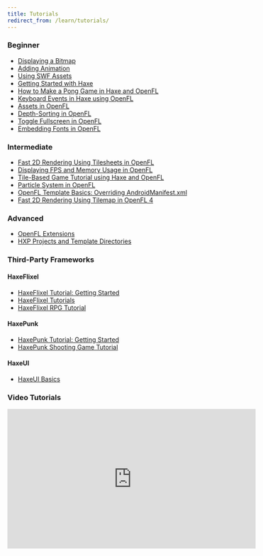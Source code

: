 ```yaml
---
title: Tutorials
redirect_from: /learn/tutorials/
---
```


<style>.glyphicon-new-window { color: #DDD; }</style>

### Beginner

 * [Displaying a Bitmap](/learn/haxelib/tutorials/displaying-a-bitmap/)
 * [Adding Animation](/learn/haxelib/tutorials/adding-animation/)
 * [Using SWF Assets](/learn/haxelib/tutorials/using-swf-assets/)
 * <span class="glyphicon glyphicon-new-window"></span> <a href="https://keyreal-code.github.io/haxecoder-tutorials/02_getting_started_with_haxe.html" target="_blank">Getting Started with Haxe</a>
 * <span class="glyphicon glyphicon-new-window"></span> <a href="https://keyreal-code.github.io/haxecoder-tutorials/07_how_to_make_a_pong_game_in_haxe_and_openfl_part_1.html" target="_blank">How to Make a Pong Game in Haxe and OpenFL</a>
 * <span class="glyphicon glyphicon-new-window"></span> <a href="https://keyreal-code.github.io/haxecoder-tutorials/12_keyboard_events_in_haxe_using_openfl.html" target="_blank">Keyboard Events in Haxe using OpenFL</a>
 * <span class="glyphicon glyphicon-new-window"></span> <a href="https://keyreal-code.github.io/haxecoder-tutorials/13_assets_in_openfl_embedding_images,_sounds_and_more.html" target="_blank">Assets in OpenFL</a>
 * <span class="glyphicon glyphicon-new-window"></span> <a href="https://keyreal-code.github.io/haxecoder-tutorials/59_depth_sorting_in_openfl.html" target="_blank">Depth-Sorting in OpenFL</a>
 * <span class="glyphicon glyphicon-new-window"></span> <a href="https://keyreal-code.github.io/haxecoder-tutorials/60_toggle_fullscreen_in_openfl.html" target="_blank">Toggle Fullscreen in OpenFL</a>
 * <span class="glyphicon glyphicon-new-window"></span> <a href="https://keyreal-code.github.io/haxecoder-tutorials/62_embedding_fonts_in_openfl.html" target="_blank">Embedding Fonts in OpenFL</a>


### Intermediate

 * <span class="glyphicon glyphicon-new-window"></span> <a href="https://keyreal-code.github.io/haxecoder-tutorials/14_fast_2d_rendering_using_tilesheets_in_openfl.html" target="_blank">Fast 2D Rendering Using Tilesheets in OpenFL</a>
 * <span class="glyphicon glyphicon-new-window"></span> <a href="https://keyreal-code.github.io/haxecoder-tutorials/17_displaying_fps_and_memory_usage_using_openfl.html" target="_blank">Displaying FPS and Memory Usage in OpenFL</a>
 * <span class="glyphicon glyphicon-new-window"></span> <a href="https://keyreal-code.github.io/haxecoder-tutorials/18_tile_based_game_tutorial_using_haxe_and_openfl_part_1.html" target="_blank">Tile-Based Game Tutorial using Haxe and OpenFL</a>
 * <span class="glyphicon glyphicon-new-window"></span> <a href="https://keyreal-code.github.io/haxecoder-tutorials/61_particle_system_in_openfl_using_tilesheet.html" target="_blank">Particle System in OpenFL</a>
 * <span class="glyphicon glyphicon-new-window"></span> <a href="https://player03.com/openfl/template-basics/" target="_blank">OpenFL Template Basics: Overriding AndroidManifest.xml</a>
 * <span class="glyphicon glyphicon-new-window"></span> <a href="https://keyreal-code.github.io/haxecoder-tutorials/73_fast_2d_rendering_using_tilemap_in_openfl_4.html" target="_blank">Fast 2D Rendering Using Tilemap in OpenFL 4</a>

 
### Advanced

 * <span class="glyphicon glyphicon-new-window"></span> <a href="https://player03.com/openfl/openfl-extensions/" target="_blank">OpenFL Extensions</a>
 * <span class="glyphicon glyphicon-new-window"></span> <a href="https://player03.com/openfl/hxp-projects/" target="_blank">HXP Projects and Template Directories</a>


### Third-Party Frameworks

#### HaxeFlixel

 * <span class="glyphicon glyphicon-new-window"></span> <a href="https://keyreal-code.github.io/haxecoder-tutorials/37_haxeflixel_tutorial_getting_started.html" target="_blank">HaxeFlixel Tutorial: Getting Started</a>
 * <span class="glyphicon glyphicon-new-window"></span> <a href="http://haxeflixel.com/documentation/tutorial/" target="_blank">HaxeFlixel Tutorials</a>
 * <span class="glyphicon glyphicon-new-window"></span> <a href="https://keyreal-code.github.io/haxecoder-tutorials/38_haxeflixel_rpg_tutorial_part_1.html" target="_blank">HaxeFlixel RPG Tutorial</a>


#### HaxePunk

 * <span class="glyphicon glyphicon-new-window"></span> <a href="https://keyreal-code.github.io/haxecoder-tutorials/24_haxepunk_tutorial_getting_started.html" target="_blank">HaxePunk Tutorial: Getting Started</a>
 * <span class="glyphicon glyphicon-new-window"></span> <a href="https://keyreal-code.github.io/haxecoder-tutorials/25_haxepunk_shooting_game_tutorial_part_1.html" target="_blank">HaxePunk Shooting Game Tutorial</a>


#### HaxeUI

 * <span class="glyphicon glyphicon-new-window"></span> <a href="https://github.com/r3d9u11/haxe-basics/tree/master/4_ExtLib/4.4_GuiFrameworks/4.4.2_HaxeUI#contain" target="_blank">HaxeUI Basics</a>


### Video Tutorials

<iframe width="560" height="315" src="https://www.youtube.com/embed/videoseries?list=PLF1S8k0g8YOU31vqHtZSpGY64DEbh0dr3&showinfo=1&modestbranding=1" frameborder="0" allowfullscreen></iframe>
